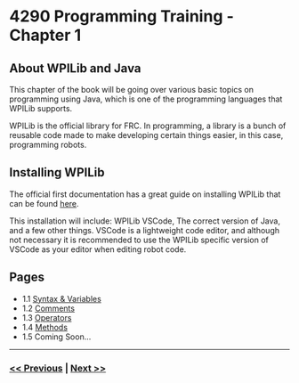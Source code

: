 # 4290 Programming Training - Chapter 1
## About WPILib and Java
This chapter of the book will be going over various basic topics on programming using Java, which is one of the programming languages that WPILib supports.

WPILib is the official library for FRC. In programming, a library is a bunch of reusable code made to make developing certain things easier, in this case, programming robots.

## Installing WPILib
The official first documentation has a great guide on installing WPILib that can be found [here](https://docs.wpilib.org/en/stable/docs/zero-to-robot/step-2/wpilib-setup.html).

This installation will include: WPILib VSCode, The correct version of Java, and a few other things. VSCode is a lightweight code editor, and although not necessary it is recommended to use the WPILib specific version of VSCode as your editor when editing robot code. 

## Pages
- 1.1 [Syntax & Variables](./1_syntax_variables.md)
- 1.2 [Comments](./2_comments.md)
- 1.3 [Operators](./3_operators.md)
- 1.4 [Methods](./4_methods.md)
- 1.5 Coming Soon...

---

### [<< Previous](../) | [Next >>](./1_syntax_variables.md)